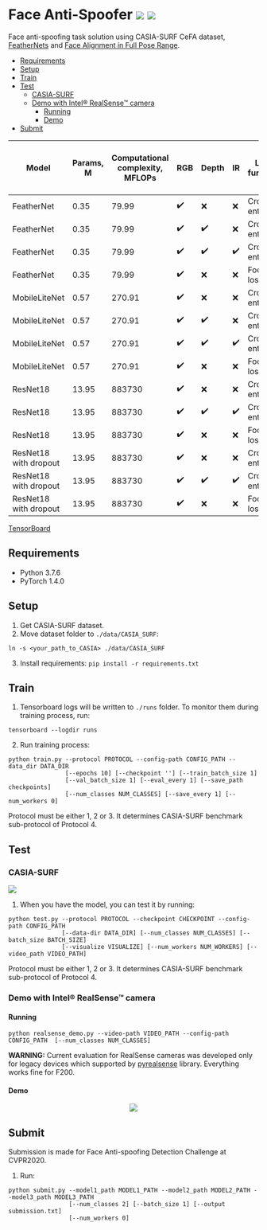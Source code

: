 # Face Anti-Spoofer ![](https://img.shields.io/badge/python-3.7-informational?logo=python&logoColor=ccc) ![](https://img.shields.io/badge/PyTorch-1.4-informational?logo=pytorch&logoColor=ccc)
Face anti-spoofing task solution using CASIA-SURF CeFA dataset, [FeatherNets](https://github.com/trushkin-ilya/FeatherNets_Face-Anti-spoofing-Attack-Detection-Challenge-CVPR2019) and [Face Alignment in Full Pose Range](https://github.com/trushkin-ilya/3DDFA).
<!--ts-->
  * [Requirements](#requirements)
  * [Setup](#setup)
  * [Train](#train)
  * [Test](#test)
     * [CASIA-SURF](#casia-surf)
     * [Demo with Intel® RealSense™ camera](#demo-with-intel-realsense-camera)
        * [Running](#running)
        * [Demo](#demo)
  * [Submit](#submit)
<!-- Added by: itrushkin, at: Чт июл  2 23:34:25 MSK 2020 -->

<!--te-->



| Model |  Params, M | Computational complexity, MFLOPs | RGB | Depth | IR |Loss function | Optimal LR | Minimal ACER (CASIA-SURF val) | Snapshot |
| --- | --- | ---| --- | --- | --- | --- | --- | --- | --- |
| FeatherNet | 0.35 | 79.99 | :heavy_check_mark: | :x: | :x: | Cross-entropy | 3e-6| 0.0068 | [Download](https://drive.google.com/file/d/1IUcyz-rc2s-uTAHgTEI8x98WkexkANC8/view?usp=sharing) |
| FeatherNet | 0.35 | 79.99 | :heavy_check_mark: | :heavy_check_mark: | :x: | Cross-entropy | 3e-6| 0.0005 | [Download](https://drive.google.com/file/d/1TnZonwS1dPs7lLtOjrPtb9JCDQF3u8uR/view?usp=sharing)
| FeatherNet | 0.35 | 79.99 | :heavy_check_mark: | :heavy_check_mark: | :heavy_check_mark: | Cross-entropy | 1e-7 |  0 | [Download](https://drive.google.com/file/d/1Fx6umkuQElj-3rAXJfWcDskCsKO2wxdc/view?usp=sharing)
| FeatherNet | 0.35 | 79.99 | :heavy_check_mark: | :x: | :x: | Focal loss | 3e-6 | 0.0117 | [Download](https://drive.google.com/file/d/1O4Aw3J4Y8C8Ozf2nylYHMLULNOHrGPiE/view?usp=sharing)
| MobileLiteNet | 0.57 | 270.91 | :heavy_check_mark: | :x: | :x: | Cross-entropy | 3e-7 | 0.0397 | [Download](https://drive.google.com/file/d/1DU3pCwUJujoYQmg8XJXzQepNJp7SwG1Y/view?usp=sharing)
| MobileLiteNet | 0.57 | 270.91 | :heavy_check_mark: | :heavy_check_mark: | :x: | Cross-entropy | 3e-6| 0.0029 | [Download](https://drive.google.com/file/d/1HTHohYimOIKSkusrdfscznr2pDuWQePa/view?usp=sharing)
| MobileLiteNet | 0.57 | 270.91 | :heavy_check_mark: | :heavy_check_mark: | :heavy_check_mark: | Cross-entropy | 3e-6 | 0 | [Download](https://drive.google.com/file/d/14tAwhKCouix4Jgoe6XtU9WsQUJ4nIRVW/view?usp=sharing)
| MobileLiteNet | 0.57 | 270.91 | :heavy_check_mark: | :x: | :x: | Focal loss | 3e-7| 0.0495 | [Download](https://drive.google.com/file/d/1VBEYg-6Gs5cSiQadlvUbxNqRw7jDQGqk/view?usp=sharing)
| ResNet18 | 13.95 | 883730 | :heavy_check_mark: | :x: | :x: | Cross-entropy | 1e-3 | 0.0304 | [Download](https://drive.google.com/file/d/1JtvbBqa-mvx61l-PXO0gq48KCstw_R1L/view?usp=sharing)
| ResNet18 | 13.95 | 883730 | :heavy_check_mark: | :heavy_check_mark: | :heavy_check_mark: | Cross-entropy | 1e-3 | 0.0004 | [Download](https://drive.google.com/file/d/1Ap0e8PiIFdE49v9ihzsdv4TxubANeW7G/view?usp=sharing)
| ResNet18 | 13.95 | 883730 | :heavy_check_mark: | :x: | :x: | Focal loss| 1e-4 | 0.03717 | [Download](https://drive.google.com/file/d/1KUnfBUggjWP3TzFc7IrsE0UopV-8hYRx/view?usp=sharing)
| ResNet18 with dropout | 13.95 | 883730 | :heavy_check_mark: | :x: | :x: | Cross-entropy | 1e-3 | 0.1244 | [Download](https://drive.google.com/file/d/1eSKpZi6EsNnj69CRq4HMSOpwu5PnFkM5/view?usp=sharing)
| ResNet18 with dropout | 13.95 | 883730 | :heavy_check_mark: | :heavy_check_mark: | :heavy_check_mark: | Cross-entropy | 1e-3 | 0.0001 | [Download](https://drive.google.com/file/d/1nbQAqYrToPTkRSB8NIwnJWYlu6gHF2tU/view?usp=sharing)
| ResNet18 with dropout | 13.95 | 883730 | :heavy_check_mark: | :x: | :x: | Focal loss | 1e-4 | 0.0548 | [Download](https://drive.google.com/file/d/1nsT7aBzzeqseWd6c1eZwKc_t3XkMXiVV/view?usp=sharing)

[TensorBoard](https://tensorboard.dev/experiment/SoIKSMcbRniYID003q5glw/#scalars)


## Requirements
* Python 3.7.6
* PyTorch 1.4.0

## Setup
1. Get CASIA-SURF dataset.
2. Move dataset folder to `./data/CASIA_SURF`:
```
ln -s <your_path_to_CASIA> ./data/CASIA_SURF
```
3. Install requirements:
```pip install -r requirements.txt```


## Train

1. Tensorboard logs will be written to `./runs` folder. To monitor them during training process, run:
```
tensorboard --logdir runs
```

2. Run training process:
```
python train.py --protocol PROTOCOL --config-path CONFIG_PATH --data_dir DATA_DIR
                [--epochs 10] [--checkpoint ''] [--train_batch_size 1]
                [--val_batch_size 1] [--eval_every 1] [--save_path checkpoints]
                [--num_classes NUM_CLASSES] [--save_every 1] [--num_workers 0]
```
Protocol must be either 1, 2 or 3. It determines CASIA-SURF benchmark sub-protocol of Protocol 4.

## Test
### CASIA-SURF
![](https://storage.googleapis.com/groundai-web-prod/media/users/user_299614/project_411398/images/fig/eccv_fig0.png)
1. When you have the model, you can test it by running:
```
python test.py --protocol PROTOCOL --checkpoint CHECKPOINT --config-path CONFIG_PATH 
               [--data-dir DATA_DIR] [--num_classes NUM_CLASSES] [--batch_size BATCH_SIZE]
               [--visualize VISUALIZE] [--num_workers NUM_WORKERS] [--video_path VIDEO_PATH]
```
Protocol must be either 1, 2 or 3. It determines CASIA-SURF benchmark sub-protocol of Protocol 4.

### Demo with Intel® RealSense™ camera
#### Running
```
python realsense_demo.py --video-path VIDEO_PATH --config-path CONFIG_PATH  [--num_classes NUM_CLASSES]
```
**WARNING:** Current evaluation for RealSense cameras was developed only for legacy devices which supported by [pyrealsense](https://github.com/toinsson/pyrealsense) library. Everything works fine for F200.
#### Demo
<p align="center">
  <img src="misc/out.gif">
</p>

## Submit
Submission is made for Face Anti-spoofing Detection Challenge at CVPR2020.
1. Run:
```
python submit.py --model1_path MODEL1_PATH --model2_path MODEL2_PATH --model3_path MODEL3_PATH 
                 [--num_classes 2] [--batch_size 1] [--output submission.txt]
                 [--num_workers 0] 
```
